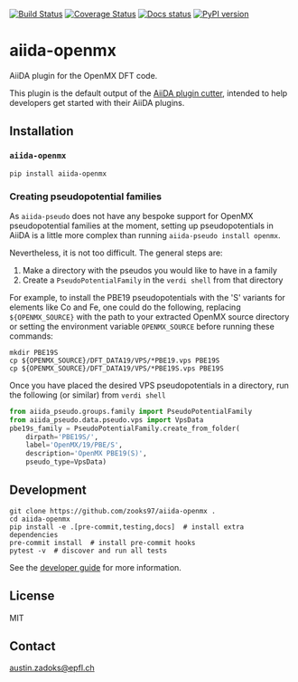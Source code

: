 [![Build Status](https://github.com/zooks97/aiida-openmx/workflows/ci/badge.svg?branch=master)](https://github.com/zooks97/aiida-openmx/actions)
[![Coverage Status](https://coveralls.io/repos/github/zooks97/aiida-openmx/badge.svg?branch=master)](https://coveralls.io/github/zooks97/aiida-openmx?branch=master)
[![Docs status](https://readthedocs.org/projects/aiida-openmx/badge)](http://aiida-openmx.readthedocs.io/)
[![PyPI version](https://badge.fury.io/py/aiida-openmx.svg)](https://badge.fury.io/py/aiida-openmx)

# aiida-openmx

AiiDA plugin for the OpenMX DFT code.

This plugin is the default output of the
[AiiDA plugin cutter](https://github.com/aiidateam/aiida-plugin-cutter),
intended to help developers get started with their AiiDA plugins.

## Installation

### `aiida-openmx`
```shell
pip install aiida-openmx
```


### Creating pseudopotential families
As `aiida-pseudo` does not have any bespoke support for OpenMX pseudopotential families at the moment, setting up pseudopotentials in AiiDA is a little more complex than running `aiida-pseudo install openmx`.

Nevertheless, it is not too difficult. The general steps are:
1. Make a directory with the pseudos you would like to have in a family
2. Create a `PseudoPotentialFamily` in the `verdi shell` from that directory

For example, to install the PBE19 pseudopotentials with the 'S' variants for elements like Co and Fe, one could do the following, replacing `${OPENMX_SOURCE}` with the path to your extracted OpenMX source directory or setting the environment variable `OPENMX_SOURCE` before running these commands:
```shell
mkdir PBE19S
cp ${OPENMX_SOURCE}/DFT_DATA19/VPS/*PBE19.vps PBE19S
cp ${OPENMX_SOURCE}/DFT_DATA19/VPS/*PBE19S.vps PBE19S
```

Once you have placed the desired VPS pseudopotentials in a directory, run the following (or similar) from `verdi shell`

```python
from aiida_pseudo.groups.family import PseudoPotentialFamily
from aiida_pseudo.data.pseudo.vps import VpsData
pbe19s_family = PseudoPotentialFamily.create_from_folder(
    dirpath='PBE19S/',
    label='OpenMX/19/PBE/S',
    description='OpenMX PBE19(S)',
    pseudo_type=VpsData)
```

## Development

```shell
git clone https://github.com/zooks97/aiida-openmx .
cd aiida-openmx
pip install -e .[pre-commit,testing,docs]  # install extra dependencies
pre-commit install  # install pre-commit hooks
pytest -v  # discover and run all tests
```

See the [developer guide](http://aiida-openmx.readthedocs.io/en/latest/developer_guide/index.html) for more information.

## License

MIT


## Contact

austin.zadoks@epfl.ch
